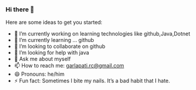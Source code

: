 ### Hi there 👋


Here are some ideas to get you started:

- 🔭 I’m currently working on learning technologies like github,Java,Dotnet
- 🌱 I’m currently learning ... github
- 👯 I’m looking to collaborate on github
- 🤔 I’m looking for help with java
- 💬 Ask me about myself
- 📫 How to reach me: garlapati.rc@gmail.com
- 😄 Pronouns: he/him
- ⚡ Fun fact:  Sometimes I bite my nails. It’s a bad habit that I hate.
